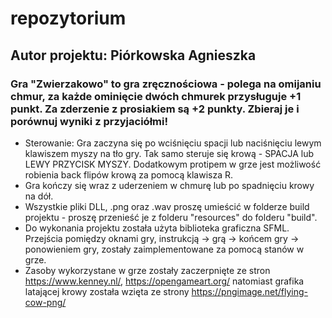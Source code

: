 # repozytorium 
## Autor projektu: Piórkowska Agnieszka 
### Gra "Zwierzakowo" to gra zręcznościowa - polega na omijaniu chmur, za każde ominięcie dwóch chmurek przysługuje +1 punkt. Za zderzenie z prosiakiem są +2 punkty. Zbieraj je i porównuj wyniki z przyjaciółmi!
* Sterowanie: Gra zaczyna się po wciśnięciu spacji lub naciśnięciu lewym klawiszem myszy na tło gry. Tak samo steruje się krową - SPACJA lub LEWY PRZYCISK MYSZY. Dodatkowym protipem w grze jest możliwość robienia back flipów krową za pomocą klawisza R.
* Gra kończy się wraz z uderzeniem w chmurę lub po spadnięciu krowy na dół. 
* Wszystkie pliki DLL, .png oraz .wav proszę umieścić w folderze build projektu - proszę przenieść je z folderu "resources" do folderu "build". 
* Do wykonania projektu została użyta biblioteka graficzna SFML. Przejścia pomiędzy oknami gry, instrukcją -> grą -> końcem gry -> ponowieniem gry, zostały zaimplementowane za pomocą stanów w grze.
* Zasoby wykorzystane w grze zostały zaczerpnięte ze stron https://www.kenney.nl/, https://opengameart.org/ natomiast grafika latającej krowy została wzięta ze strony https://pngimage.net/flying-cow-png/
 
